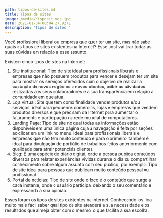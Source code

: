 ```yaml
---
path: tipos-de-sites.md
title: Tipos de sites
image: /media/dispositivos.jpg
date: 2021-01-04T00:04:27.927Z
description: "Tipos de sites "
---
```

Você profissional liberal ou empresa que quer ter um site, mas não sabe quais os tipos de sites existentes na Internet? Esse post vai tirar todas as suas dúvidas em relação a esse assunto.

Existem cinco tipos de sites na Internet:

1. Site institucional: Tipo de site ideal para profissionais liberais e empresas que não possuem produtos para vender e desejam ter um site para mostrar os serviços oferecidos com o objetivo de realizar a captação de novos negócios e novos clientes, exibir as atividades realizadas aos seus colaboradores e a sua transparência em relação a comunidade em que atua.
2. Loja virtual: Site que tem como finalidade vender produtos e/ou serviços, ideal para pequenos comércios, lojas e empresas que vendem produtos diversos e que precisam da Internet para aumentar o faturamento e participação na rede mundial de computadores.
3. Landing Page: Tipo de site no qual todas as informações estão disponíveis em uma única página cuja a navegação é feita por seções ao clicar em um link no menu. Ideal para profissionais liberais e empresas que não tem muito conteúdo e para o primeiro, também é ideal para divulgação de portfólio de trabalhos feitos anteriormente com qualidade para atrair potenciais clientes.
4. Blog: É uma espécie de diário digital, onde a pessoa publica conteúdos diversos para relatar experiências vividas durante o dia ou compartilhar conhecimento sobre algum assunto com seu público, por exemplo. Tipo de site ideal para pessoas que publicam muito conteúdo pessoal ou profissional.
5. Portal de notícias: Tipo de site onde o foco é o conteúdo que surge a cada instante, onde o usuário participa, deixando o seu comentário e expressando a sua opinião.

Esses foram os tipos de sites existentes na Internet. Conhecendo-os fica muito mais fácil saber qual tipo de site atenderá a sua necessidade e os resultados que almeja obter com o mesmo, o que facilita a sua escolha.